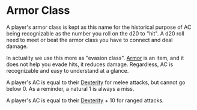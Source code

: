 # Armor Class

A player's armor class is kept as this name for the historical purpose of AC being recognizable as the number you roll on the d20 to "hit". A d20 roll need to meet or beat the armor class you have to connect and deal damage.

In actuality we use this more as "evasion class". [Armor](../../Items/Known%20Equipment/Armor.md) is an item, and it does not help you evade hits, it reduces damage. Regardless, AC is recognizable and easy to understand at a glance.

A player's AC is equal to their [Dexterity](../Chosen%20Statistics/Dexterity.md) for melee attacks, but cannot go below 0. As a reminder, a natural 1 is always a miss.

A player's AC is equal to their [Dexterity](../Chosen%20Statistics/Dexterity.md) + 10 for ranged attacks.